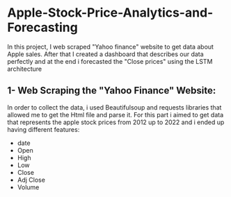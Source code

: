 # Apple-Stock-Price-Analytics-and-Forecasting
In this project, I web scraped "Yahoo finance" website to get data about Apple sales. After that I created a dashboard that describes our data perfectly and at the end i forecasted the "Close prices" using the LSTM architecture

## **1- Web Scraping the "Yahoo Finance" Website:**
In order to collect the data, i used Beautifulsoup and requests libraries that allowed me to get the Html file and parse it. For this part i aimed to get data that represents the apple stock prices from 2012 up to 2022 and i ended up having different features:

- date
- Open
- High
- Low
- Close
- Adj Close
- Volume
